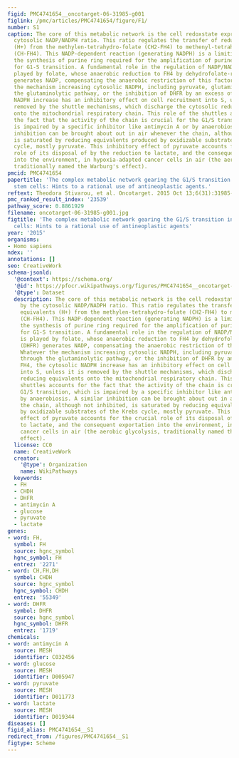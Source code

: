 ```yaml
---
figid: PMC4741654__oncotarget-06-31985-g001
figlink: /pmc/articles/PMC4741654/figure/F1/
number: S1
caption: The core of this metabolic network is the cell redoxstate expressed by the
  cytosolic NADP/NADPH ratio. This ratio regulates the transfer of reducing equivalents
  (H+) from the methylen-tetrahydro-folate (CH2-FH4) to methenyl-tetrahydro-folate
  (CH-FH4). This NADP-dependent reaction (generating NADPH) is a limiting step of
  the synthesis of purine ring required for the amplification of purine pools indispensable
  for G1-S transition. A fundamental role in the regulation of NADP/NADPH ratio is
  played by folate, whose anaerobic reduction to FH4 by dehydrofolate-reductase (DHFR)
  generates NADP, compensating the anaerobic restriction of this factor. Whatever
  the mechanism increasing cytosolic NADPH, including pyruvate, glutamine through
  the glutaminolytic pathway, or the inhibition of DHFR by an excess of FH4, the cytosolic
  NADPH increase has an inhibitory effect on cell recruitment into S, unless it is
  removed by the shuttle mechanisms, which discharge the cytosolic reducing equivalents
  onto the mitochondrial respiratory chain. This role of the shuttles accounts for
  the fact that the activity of the chain is crucial for the G1/S transition, which
  is impaired by a specific inhibitor like antimycin A or by anaerobiosis. A similar
  inhibition can be brought about out in air whenever the chain, although not inhibited,
  is saturated by reducing equivalents produced by oxidizable substrates of the Krebs
  cycle, mostly pyruvate. This inhibitory effect of pyruvate accounts for the crucial
  role of its disposal of by the reduction to lactate, and the consequent exportation
  into the environment, in hypoxia-adapted cancer cells in air (the aerobic glycolysis,
  traditionally named the Warburg's effect).
pmcid: PMC4741654
papertitle: 'The complex metabolic network gearing the G1/S transition in leukemic
  stem cells: Hints to a rational use of antineoplastic agents.'
reftext: Theodora Stivarou, et al. Oncotarget. 2015 Oct 13;6(31):31985-31996.
pmc_ranked_result_index: '23539'
pathway_score: 0.8861929
filename: oncotarget-06-31985-g001.jpg
figtitle: 'The complex metabolic network gearing the G1/S transition in leukemic stem
  cells: Hints to a rational use of antineoplastic agents'
year: '2015'
organisms:
- Homo sapiens
ndex: ''
annotations: []
seo: CreativeWork
schema-jsonld:
  '@context': https://schema.org/
  '@id': https://pfocr.wikipathways.org/figures/PMC4741654__oncotarget-06-31985-g001.html
  '@type': Dataset
  description: The core of this metabolic network is the cell redoxstate expressed
    by the cytosolic NADP/NADPH ratio. This ratio regulates the transfer of reducing
    equivalents (H+) from the methylen-tetrahydro-folate (CH2-FH4) to methenyl-tetrahydro-folate
    (CH-FH4). This NADP-dependent reaction (generating NADPH) is a limiting step of
    the synthesis of purine ring required for the amplification of purine pools indispensable
    for G1-S transition. A fundamental role in the regulation of NADP/NADPH ratio
    is played by folate, whose anaerobic reduction to FH4 by dehydrofolate-reductase
    (DHFR) generates NADP, compensating the anaerobic restriction of this factor.
    Whatever the mechanism increasing cytosolic NADPH, including pyruvate, glutamine
    through the glutaminolytic pathway, or the inhibition of DHFR by an excess of
    FH4, the cytosolic NADPH increase has an inhibitory effect on cell recruitment
    into S, unless it is removed by the shuttle mechanisms, which discharge the cytosolic
    reducing equivalents onto the mitochondrial respiratory chain. This role of the
    shuttles accounts for the fact that the activity of the chain is crucial for the
    G1/S transition, which is impaired by a specific inhibitor like antimycin A or
    by anaerobiosis. A similar inhibition can be brought about out in air whenever
    the chain, although not inhibited, is saturated by reducing equivalents produced
    by oxidizable substrates of the Krebs cycle, mostly pyruvate. This inhibitory
    effect of pyruvate accounts for the crucial role of its disposal of by the reduction
    to lactate, and the consequent exportation into the environment, in hypoxia-adapted
    cancer cells in air (the aerobic glycolysis, traditionally named the Warburg's
    effect).
  license: CC0
  name: CreativeWork
  creator:
    '@type': Organization
    name: WikiPathways
  keywords:
  - FH
  - CHDH
  - DHFR
  - antimycin A
  - glucose
  - pyruvate
  - lactate
genes:
- word: FH,
  symbol: FH
  source: hgnc_symbol
  hgnc_symbol: FH
  entrez: '2271'
- word: CH,FH,DH
  symbol: CHDH
  source: hgnc_symbol
  hgnc_symbol: CHDH
  entrez: '55349'
- word: DHFR
  symbol: DHFR
  source: hgnc_symbol
  hgnc_symbol: DHFR
  entrez: '1719'
chemicals:
- word: antimycin A
  source: MESH
  identifier: C032456
- word: glucose
  source: MESH
  identifier: D005947
- word: pyruvate
  source: MESH
  identifier: D011773
- word: lactate
  source: MESH
  identifier: D019344
diseases: []
figid_alias: PMC4741654__S1
redirect_from: /figures/PMC4741654__S1
figtype: Scheme
---
```

